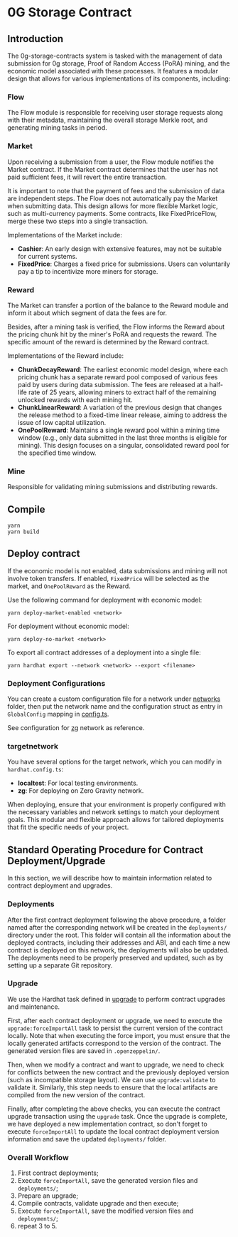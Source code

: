 # 0G Storage Contract 

## Introduction

The 0g-storage-contracts system is tasked with the management of data submission for 0g storage, Proof of Random Access (PoRA) mining, and the economic model associated with these processes. It features a modular design that allows for various implementations of its components, including:

### Flow

The Flow module is responsible for receiving user storage requests along with their metadata, maintaining the overall storage Merkle root, and generating mining tasks in period.

### Market

Upon receiving a submission from a user, the Flow module notifies the Market contract. If the Market contract determines that the user has not paid sufficient fees, it will revert the entire transaction.

It is important to note that the payment of fees and the submission of data are independent steps. The Flow does not automatically pay the Market when submitting data. This design allows for more flexible Market logic, such as multi-currency payments. Some contracts, like FixedPriceFlow, merge these two steps into a single transaction.

Implementations of the Market include:
- **Cashier**: An early design with extensive features, may not be suitable for current systems.
- **FixedPrice**: Charges a fixed price for submissions. Users can voluntarily pay a tip to incentivize more miners for storage.

### Reward

The Market can transfer a portion of the balance to the Reward module and inform it about which segment of data the fees are for.

Besides, after a mining task is verified, the Flow informs the Reward about the pricing chunk hit by the miner's PoRA and requests the reward. The specific amount of the reward is determined by the Reward contract.

Implementations of the Reward include:
- **ChunkDecayReward**: The earliest economic model design, where each pricing chunk has a separate reward pool composed of various fees paid by users during data submission. The fees are released at a half-life rate of 25 years, allowing miners to extract half of the remaining unlocked rewards with each mining hit.
- **ChunkLinearReward**: A variation of the previous design that changes the release method to a fixed-time linear release, aiming to address the issue of low capital utilization.
- **OnePoolReward**: Maintains a single reward pool within a mining time window (e.g., only data submitted in the last three months is eligible for mining). This design focuses on a singular, consolidated reward pool for the specified time window.

### Mine

Responsible for validating mining submissions and distributing rewards.

## Compile

```shell
yarn
yarn build
```

## Deploy contract

If the economic model is not enabled, data submissions and mining will not involve token transfers. If enabled, `FixedPrice` will be selected as the market, and `OnePoolReward` as the Reward.

Use the following command for deployment with economic model:

```
yarn deploy-market-enabled <network>
```

For deployment without economic model:

```
yarn deploy-no-market <network>
```

To export all contract addresses of a deployment into a single file:
```
yarn hardhat export --network <network> --export <filename>
``` 

### Deployment Configurations

You can create a custom configuration file for a network under [networks](src/networks/) folder, then put the network name and the configuration struct as entry in `GlobalConfig` mapping in [config.ts](src/config.ts).

See configuration for [zg](src/networks/zerog_contract_config.ts) network as reference.

### targetnetwork

You have several options for the target network, which you can modify in `hardhat.config.ts`:

- **localtest**: For local testing environments.
- **zg**: For deploying on Zero Gravity network.

When deploying, ensure that your environment is properly configured with the necessary variables and network settings to match your deployment goals. This modular and flexible approach allows for tailored deployments that fit the specific needs of your project.

## Standard Operating Procedure for Contract Deployment/Upgrade

In this section, we will describe how to maintain information related to contract deployment and upgrades.

### Deployments

After the first contract deployment following the above procedure, a folder named after the corresponding network will be created in the `deployments/` directory under the root. This folder will contain all the information about the deployed contracts, including their addresses and ABI, and each time a new contract is deployed on this network, the deployments will also be updated. The deployments need to be properly preserved and updated, such as by setting up a separate Git repository.

### Upgrade

We use the Hardhat task defined in [upgrade](src/tasks/upgrade.ts) to perform contract upgrades and maintenance.

First, after each contract deployment or upgrade, we need to execute the `upgrade:forceImportAll` task to persist the current version of the contract locally. Note that when executing the force import, you must ensure that the locally generated artifacts correspond to the version of the contract. The generated version files are saved in `.openzeppelin/`.

Then, when we modify a contract and want to upgrade, we need to check for conflicts between the new contract and the previously deployed version (such as incompatible storage layout). We can use `upgrade:validate` to validate it. Similarly, this step needs to ensure that the local artifacts are compiled from the new version of the contract.

Finally, after completing the above checks, you can execute the contract upgrade transaction using the `upgrade` task. Once the upgrade is complete, we have deployed a new implementation contract, so don't forget to execute `forceImportAll` to update the local contract deployment version information and save the updated `deployments/` folder.

### Overall Workflow

1. First contract deployments;
2. Execute `forceImportAll`, save the generated version files and `deployments/`;
3. Prepare an upgrade;
4. Compile contracts, validate upgrade and then execute;
5. Execute `forceImportAll`, save the modified version files and `deployments/`;
6. repeat 3 to 5.